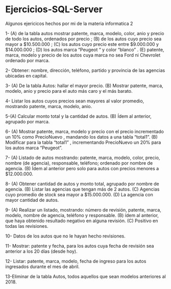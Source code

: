 # Ejercicios-SQL-Server
Algunos ejericicos hechos por mi de la materia informatica 2 

1- (A) de la tabla autos mostrar patente, marca, modelo, color, anio y precio de
todo los autos, ordenados por precio ; (B) de los autos cuyo precio sea
mayor a $10.500.000 ; (C) los autos cuyo precio este entre $9.000.000 y
$14.000.000 ; (D) los autos marca “Peugeot “ y color “blanco” .
(E) patente, marca, modelo y precio de los autos cuya marca no sea Ford ni
Chevrolet ordenado por marca.

2- Obtener: nombre, dirección, teléfono, partido y provincia de las agencias
ubicadas en capital.

3- (A) De la tabla Autos: hallar el mayor precio. (B) Mostrar patente, marca,
modelo, anio y precio para el auto más caro y el más barato.

4- Listar los autos cuyos precios sean mayores al valor promedio, mostrando
patente, marca, modelo, anio.

5-(A) Calcular monto total y la cantidad de autos. (B) Ídem al anterior, agrupado
por marca.

6- (A) Mostrar patente, marca, modelo y precio con el precio incrementado un
10% como PrecioNuevo , mandando los datos a una tabla “total1”. (B)
Modificar para la tabla “total1” , incrementando PrecioNuevo un 20% para
los autos marca “Peugeot”.

7- (A) Listado de autos mostrando: patente, marca, modelo, color, precio,
nombre (de agencia), responsable, teléfono; ordenado por nombre de
agencia.
(B) Ídem al anterior pero solo para autos con precios menores a $12.000.000.

8- (A) Obtener cantidad de autos y monto total, agrupado por nombre de
agencia.
(B) Listar las agencias que tengan más de 2 autos.
(C) Agencias cuyo promedio de stock sea mayor a $15.000.000.
(D) La agencia con mayor cantidad de autos.

9- (A) Realizar un listado, mostrando: número de revisión, patente, marca,
modelo, nombre de agencia, teléfono y responsable.
(B) ídem al anterior, que haya obtenido resultado negativo en alguna
revisión.
(C) Positivo en todas las revisiones.

10- Datos de los autos que no le hayan hecho revisiones.

11- Mostrar: patente y fecha, para los autos cuya fecha de revisión sea anterior
a los 20 días (desde hoy).

12- Listar: patente, marca, modelo, fecha de ingreso para los autos ingresados
durante el mes de abril.

13-Eliminar de la tabla Autos, todos aquellos que sean modelos anteriores al
2018.
